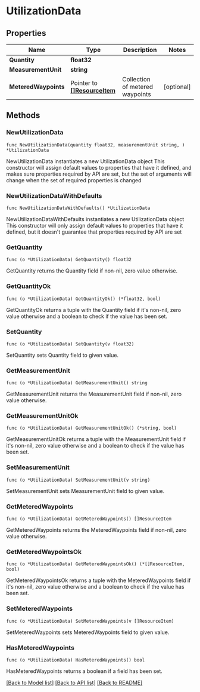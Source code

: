 # UtilizationData

## Properties

Name | Type | Description | Notes
------------ | ------------- | ------------- | -------------
**Quantity** | **float32** |  | 
**MeasurementUnit** | **string** |  | 
**MeteredWaypoints** | Pointer to [**[]ResourceItem**](ResourceItem.md) | Collection of metered waypoints | [optional] 

## Methods

### NewUtilizationData

`func NewUtilizationData(quantity float32, measurementUnit string, ) *UtilizationData`

NewUtilizationData instantiates a new UtilizationData object
This constructor will assign default values to properties that have it defined,
and makes sure properties required by API are set, but the set of arguments
will change when the set of required properties is changed

### NewUtilizationDataWithDefaults

`func NewUtilizationDataWithDefaults() *UtilizationData`

NewUtilizationDataWithDefaults instantiates a new UtilizationData object
This constructor will only assign default values to properties that have it defined,
but it doesn't guarantee that properties required by API are set

### GetQuantity

`func (o *UtilizationData) GetQuantity() float32`

GetQuantity returns the Quantity field if non-nil, zero value otherwise.

### GetQuantityOk

`func (o *UtilizationData) GetQuantityOk() (*float32, bool)`

GetQuantityOk returns a tuple with the Quantity field if it's non-nil, zero value otherwise
and a boolean to check if the value has been set.

### SetQuantity

`func (o *UtilizationData) SetQuantity(v float32)`

SetQuantity sets Quantity field to given value.


### GetMeasurementUnit

`func (o *UtilizationData) GetMeasurementUnit() string`

GetMeasurementUnit returns the MeasurementUnit field if non-nil, zero value otherwise.

### GetMeasurementUnitOk

`func (o *UtilizationData) GetMeasurementUnitOk() (*string, bool)`

GetMeasurementUnitOk returns a tuple with the MeasurementUnit field if it's non-nil, zero value otherwise
and a boolean to check if the value has been set.

### SetMeasurementUnit

`func (o *UtilizationData) SetMeasurementUnit(v string)`

SetMeasurementUnit sets MeasurementUnit field to given value.


### GetMeteredWaypoints

`func (o *UtilizationData) GetMeteredWaypoints() []ResourceItem`

GetMeteredWaypoints returns the MeteredWaypoints field if non-nil, zero value otherwise.

### GetMeteredWaypointsOk

`func (o *UtilizationData) GetMeteredWaypointsOk() (*[]ResourceItem, bool)`

GetMeteredWaypointsOk returns a tuple with the MeteredWaypoints field if it's non-nil, zero value otherwise
and a boolean to check if the value has been set.

### SetMeteredWaypoints

`func (o *UtilizationData) SetMeteredWaypoints(v []ResourceItem)`

SetMeteredWaypoints sets MeteredWaypoints field to given value.

### HasMeteredWaypoints

`func (o *UtilizationData) HasMeteredWaypoints() bool`

HasMeteredWaypoints returns a boolean if a field has been set.


[[Back to Model list]](../README.md#documentation-for-models) [[Back to API list]](../README.md#documentation-for-api-endpoints) [[Back to README]](../README.md)


